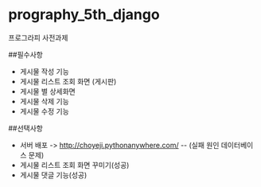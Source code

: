 # prography_5th_django
 프로그라피 사전과제
 
 
 ##필수사항 
 - 게시물 작성 기능
 - 게시물 리스트 조회 화면 (게시판)
 - 게시물 별 상세화면
 - 게시물 삭제 기능
 - 게시물 수정 기능
 
 
 
 ##선택사항
 - 서버 배포 -> http://choyeji.pythonanywhere.com/
  -- (실패 원인 데이터베이스 문제)
 - 게시물 리스트 조회 화면 꾸미기(성공)
 - 게시물 댓글 기능(성공)
